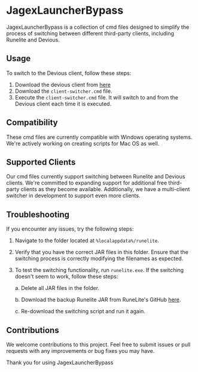 # JagexLauncherBypass

JagexLauncherBypass is a collection of cmd files designed to simplify the process of switching between different third-party clients, including Runelite and Devious.

## Usage

To switch to the Devious client, follow these steps:

1. Download the devious client from [here](https://github.com/jbx5/devious-launcher/releases/download/devious-client-launcher-1.0.1/devious-client-launcher.jar)
2. Download the `client-switcher.cmd` file.
3. Execute the `client-switcher.cmd` file. It will switch to and from the Devious client each time it is executed.


## Compatibility

These cmd files are currently compatible with Windows operating systems. We're actively working on creating scripts for Mac OS as well.

## Supported Clients

Our cmd files currently support switching between Runelite and Devious clients. We're committed to expanding support for additional free third-party clients as they become available. Additionally, we have a multi-client switcher in development to support even more clients.

## Troubleshooting

If you encounter any issues, try the following steps:

1. Navigate to the folder located at `%localappdata%/runelite`.

2. Verify that you have the correct JAR files in this folder. Ensure that the switching process is correctly modifying the filenames as expected.

3. To test the switching functionality, run `runelite.exe`. If the switching doesn't seem to work, follow these steps:

   a. Delete all JAR files in the folder.
   
   b. Download the backup Runelite JAR from RuneLite's GitHub [here](https://github.com/runelite/launcher/releases/download/2.6.8/RuneLite.jar).

   c. Re-download the switching script and run it again.

## Contributions

We welcome contributions to this project. Feel free to submit issues or pull requests with any improvements or bug fixes you may have.

Thank you for using JagexLauncherBypass
